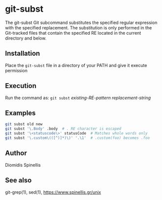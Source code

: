 # git-subst
The git-subst Git subcommand substitutes the specified regular expression
with the specified replacement.  The substitution is only performed in
the Git-tracked files that contain the specified RE located in the
current directory and below.

## Installation
Place the `git-subst` file in a directory of your PATH and give it
execute permission

## Execution
Run the command as: `git subst` _existing-RE-pattern_ _replacement-string_

## Examples
```sh
git subst old new
git subst '\.Body' .body  # . RE character is escaped
git subst '\<statuscode\>' statusCode  # Matches whole words only
git subst '\.custom\(([^)]*)\)' '.\1'  # .custom(foo) becomes .foo
```

## Author
Diomidis Spinellis

## See also
git-grep(1), sed(1), https://www.spinellis.gr/unix
